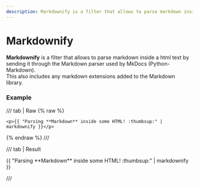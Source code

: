 ```yaml
---
description: Markdownify is a filter that allows to parse markdown inside a html text by sending it through the Markdown parser used by MkDocs (Python-Markdown).
---
```


# Markdownify

**Markdownify** is a filter that allows to parse markdown inside a html text by sending it through the Markdown parser used by MkDocs (Python-Markdown).  
This also includes any markdown extensions added to the Markdown library.

### Example

/// tab | Raw
{% raw %}
```
<p>{{ "Parsing **Markdown** inside some HTML! :thumbsup:" | markdownify }}</p>
```
{% endraw %}
///

/// tab | Result
<p>{{ "Parsing **Markdown** inside some HTML! :thumbsup:" | markdownify }}</p>
///